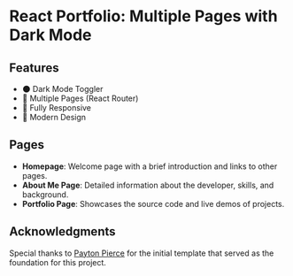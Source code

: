 # React Portfolio: Multiple Pages with Dark Mode

## Features

- 🌑 Dark Mode Toggler
- 📖 Multiple Pages (React Router)
- 📱 Fully Responsive
- 🎨 Modern Design

## Pages

- **Homepage**: Welcome page with a brief introduction and links to other pages.
- **About Me Page**: Detailed information about the developer, skills, and background.
- **Portfolio Page**: Showcases the source code and live demos of projects.

## Acknowledgments

Special thanks to [Payton Pierce](https://github.com/paytonjewell) for the initial template that served as the foundation for this project.

